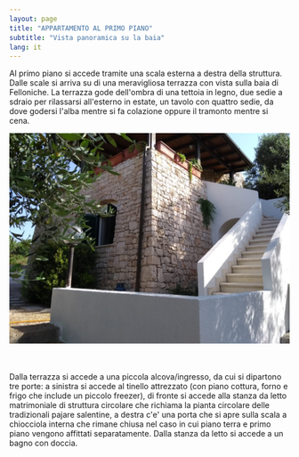 ```yaml
---
layout: page
title: "APPARTAMENTO AL PRIMO PIANO"
subtitle: "Vista panoramica su la baia"
lang: it
---
```

Al primo piano si accede tramite una scala esterna a destra della struttura. Dalle scale si arriva su di una meravigliosa terrazza con vista sulla baia di Felloniche. La terrazza gode dell'ombra di una tettoia in legno, due sedie a sdraio per rilassarsi all'esterno in estate, un tavolo con quattro sedie, da dove godersi l'alba mentre si fa colazione oppure il tramonto mentre si cena.

<div class="box alt">
<div class="row uniform 50%">
<div class="4u"><span class="image fit"><img src="./images/trullooverview.jpg" alt="" /></span></div>
<div class="4u"><span class="image fit"><img src="./images/t1.jpg" alt="" /></span></div>
<div class="4u"><span class="image fit"><img src="./images/pic03.jpg" alt="" /></span></div>
</div>
</div>


Dalla terrazza si accede a una piccola alcova/ingresso, da cui si dipartono tre porte: a sinistra si accede al tinello attrezzato (con piano cottura, forno e frigo che include un piccolo freezer), di fronte si accede alla stanza da letto matrimoniale di struttura circolare che richiama la pianta circolare delle tradizionali pajare salentine, a destra c'e' una porta che si apre sulla scala a chiocciola interna che rimane chiusa nel caso in cui piano terra e primo piano vengono affittati separatamente. Dalla stanza da letto si accede a un bagno con doccia.

<div class="box alt">
<div class="row uniform 50%">
<div class="4u"><span class="image fit"><img src="./images/ff2.jpg" alt="" /></span></div>
<div class="4u"><span class="image fit"><img src="./images/ff1.jpg" alt="" /></span></div>
<div class="4u"><span class="image fit"><img src="./images/ff3.jpg" alt="" /></span></div>
</div>
</div>
